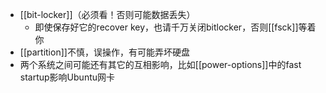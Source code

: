 - [[bit-locker]]（必须看！否则可能数据丢失）
  - 即使保存好它的recover key，也请千万关闭bitlocker，否则[[fsck]]等着你
- [[partition]]不慎，误操作，有可能弄坏硬盘
- 两个系统之间可能还有其它的互相影响，比如[[power-options]]中的fast startup影响Ubuntu网卡